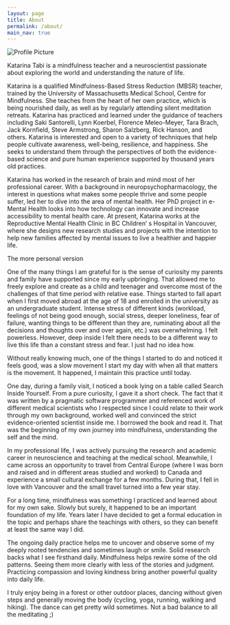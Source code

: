 ```yaml
---
layout: page
title: About
permalink: /about/
main_nav: true
---
```


<img src="{{ site.baseurl }}/assets/profile-placeholder.gif" title="Profile Picture" class="profile">

Katarina Tabi is a mindfulness teacher and a neuroscientist passionate about exploring the world and understanding the nature of life.

Katarina is a qualified Mindfulness-Based Stress Reduction (MBSR) teacher, trained by the University of Massachusetts Medical School, Centre for Mindfulness. She teaches from the heart of her own practice, which is being nourished daily, as well as by regularly attending silent meditation retreats. Katarina has practiced and learned under the guidance of teachers including Saki Santorelli, Lynn Koerbel, Florence Meleo-Meyer, Tara Brach, Jack Kornfield, Steve Armstrong, Sharon Salzberg, Rick Hanson, and others.
Katarina is interested and open to a variety of techniques that help people cultivate awareness, well-being, resilience, and happiness. She seeks to understand them through the perspectives of both the evidence-based science and pure human experience supported by thousand years old practices.
 
Katarina has worked in the research of brain and mind most of her professional career. With a background in neuropsychopharmacology, the interest in questions what makes some people thrive and some people suffer, led her to dive into the area of mental health. Her PhD project in e-Mental Health looks into how technology can innovate and increase accessibility to mental health care. At present, Katarina works at the Reproductive Mental Health Clinic in BC Children’ s Hospital in Vancouver, where she designs new research studies and projects with the intention to help new families affected by mental issues to live a healthier and happier life.

The more personal version

One of the many things I am grateful for is the sense of curiosity my parents and family have supported since my early upbringing. That allowed me to freely explore and create as a child and teenager and overcome most of the challenges of that time period with relative ease. Things started to fall apart when I first moved abroad at the age of 18 and enrolled in the university as an undergraduate student. Intense stress of different kinds (workload, feelings of not being good enough, social stress, deeper loneliness, fear of failure, wanting things to be different than they are, ruminating about all the decisions and thoughts over and over again, etc.) was overwhelming. I felt powerless. However, deep inside I felt there needs to be a different way to live this life than a constant stress and fear. I just had no idea how.

Without really knowing much, one of the things I started to do and noticed it feels good, was a slow movement I start my day with when all that matters is the movement. It happened, I maintain this practice until today.

One day, during a family visit, I noticed a book lying on a table called Search Inside Yourself. From a pure curiosity, I gave it a short check. The fact that it was written by a pragmatic software programmer and referenced work of different medical scientists who I respected since I could relate to their work through my own background, worked well and convinced the strict evidence-oriented scientist inside me. I borrowed the book and read it. That was the beginning of my own journey into mindfulness, understanding the self and the mind.

In my professional life, I was actively pursuing the research and academic career in neuroscience and teaching at the medical school. Meanwhile, I came across an opportunity to travel from Central Europe (where I was born and raised and in different areas studied and worked) to Canada and experience a small cultural exchange for a few months. During that, I fell in love with Vancouver and the small travel turned into a few year stay.

For a long time, mindfulness was something I practiced and learned about for my own sake. Slowly but surely, it happened to be an important foundation of my life. Years later I have decided to get a formal education in the topic and perhaps share the teachings with others, so they can benefit at least the same way I did.

The ongoing daily practice helps me to uncover and observe some of my deeply rooted tendencies and sometimes laugh or smile. Solid research backs what I see firsthand daily. Mindfulness helps rewire some of the old patterns. Seeing them more clearly with less of the stories and judgment. Practicing compassion and loving kindness bring another powerful quality into daily life.

I truly enjoy being in a forest or other outdoor places, dancing without given steps and generally moving the body (cycling, yoga, running, walking and hiking). The dance can get pretty wild sometimes. Not a bad balance to all the meditating ;)
